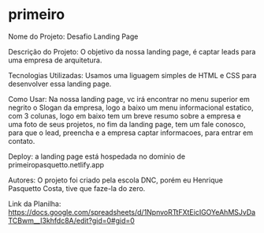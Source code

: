 # primeiro

Nome do Projeto: Desafio Landing Page

Descrição do Projeto: O objetivo da nossa landing page, é captar leads para uma empresa de arquitetura.

Tecnologias Utilizadas: Usamos uma liguagem simples de HTML e CSS para desenvolver essa landing page.

Como Usar: Na nossa landing page, vc irá encontrar no menu superior em negrito o Slogan da empresa, logo a baixo um menu informacional estatico, com 3 colunas, logo em baixo tem um breve resumo sobre a empresa e uma foto de seus projetos, no fim da landing page, tem um fale conosco, para que o lead, preencha e a empresa captar informacoes, para entrar em contato.

Deploy: a landing page está hospedada no domínio de primeiropasquetto.netlify.app

Autores: O projeto foi criado pela escola DNC, porém eu Henrique Pasquetto Costa, tive que faze-la do zero.

Link da Planilha: https://docs.google.com/spreadsheets/d/1NpnvoRTtFXtEicIGOYeAhMSJvDaTCBwm__I3khfdc8A/edit?gid=0#gid=0

